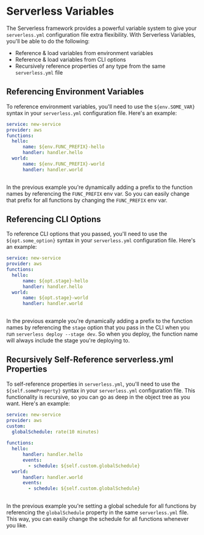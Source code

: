 # Serverless Variables
The Serverless framework provides a powerful variable system to give your `serverless.yml` configuration file extra flexibility. With Serverless Variables, you'll be able to do the following: 

- Reference & load variables from environment variables
- Reference & load variables from CLI options
- Recursively reference properties of any type from the same `serverless.yml` file

## Referencing Environment Variables
To reference environment variables, you'll need to use the `${env.SOME_VAR}` syntax in your `serverless.yml` configuration file. Here's an example:

```yml
service: new-service
provider: aws
functions:
  hello:
      name: ${env.FUNC_PREFIX}-hello
      handler: handler.hello
  world:
      name: ${env.FUNC_PREFIX}-world
      handler: handler.world
  
```

In the previous example you're dynamically adding a prefix to the function names by referencing the `FUNC_PREFIX` env var. So you can easily change that prefix for all functions by changing the `FUNC_PREFIX` env var.

## Referencing CLI Options
To reference CLI options that you passed, you'll need to use the `${opt.some_option}` syntax in your `serverless.yml` configuration file. Here's an example:

```yml
service: new-service
provider: aws
functions:
  hello:
      name: ${opt.stage}-hello
      handler: handler.hello
  world:
      name: ${opt.stage}-world
      handler: handler.world
  
```

In the previous example you're dynamically adding a prefix to the function names by referencing the `stage` option that you pass in the CLI when you run `serverless deploy --stage dev`. So when you deploy, the function name will always include the stage you're deploying to.

## Recursively Self-Reference serverless.yml Properties
To self-reference properties in `serverless.yml`, you'll need to use the `${self.someProperty}` syntax in your `serverless.yml` configuration file. This functionality is recursive, so you can go as deep in the object tree as you want. Here's an example:

```yml
service: new-service
provider: aws
custom:
  globalSchedule: rate(10 minutes)
    
functions:
  hello:
      handler: handler.hello
      events:
        - schedule: ${self.custom.globalSchedule}
  world:
      handler: handler.world
      events:
        - schedule: ${self.custom.globalSchedule}
  
```

In the previous example you're setting a global schedule for all functions by referencing the `globalSchedule` property in the same `serverless.yml` file. This way, you can easily change the schedule for all functions whenever you like.

